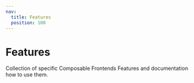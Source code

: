```yaml
---
nav:
  title: Features
  position: 100
---
```


# Features

Collection of specific Composable Frontends Features and documentation how to use them.
<PageRef page="sitemap" title="Sitemap" sub="A Sitemap is generated by combining two sitemaps, Frontend and Shopware admin." />
<PageRef page="wishlist" title="Wishlist" sub="How to use the built-in wishlist API to create wishlist functionalities in your application." />
